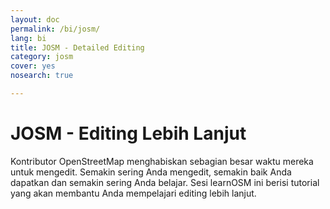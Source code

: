 ```yaml
---
layout: doc
permalink: /bi/josm/
lang: bi
title: JOSM - Detailed Editing
category: josm
cover: yes
nosearch: true

---
```


<!-- This text is hidden - this is the text that appears on the English version of the site.
JOSM - Detailed Editing
================

OpenStreetMap Contributors spend the bulk of their time editing. The more you
edit, the better you get, and the more you learn. This section of learnOSM
contains tutorials that will help you learn about editing with JOSM, which is the preferred editor for many mappers and is far more configurable than iD. 
end of hidden text-->

JOSM - Editing Lebih Lanjut
====================

Kontributor OpenStreetMap menghabiskan sebagian besar waktu mereka untuk mengedit.
Semakin sering Anda mengedit, semakin baik Anda dapatkan dan semakin sering Anda belajar.
Sesi learnOSM ini berisi tutorial yang akan membantu Anda mempelajari editing lebih
lanjut.

